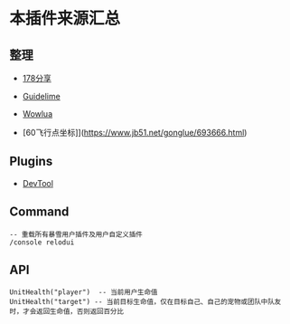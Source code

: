 # 本插件来源汇总

## 整理

- [178分享](http://wow.178.com/201908/359665378122.html)

- [Guidelime](http://classic.wowcat.net/bbs/topic/1639-1)

- [Wowlua](https://wow.wowinterface.com/downloads/info7366-WowLua.html)

- [60飞行点坐标]](https://www.jb51.net/gonglue/693666.html)

## Plugins

- [DevTool](https://wowinterface.com/downloads/fileinfo.php?id=3999)


## Command

```
-- 重载所有暴雪用户插件及用户自定义插件
/console relodui 
```

## API

```
UnitHealth("player")  -- 当前用户生命值
UnitHealth("target") -- 当前目标生命值，仅在目标自己、自己的宠物或团队中队友时，才会返回生命值，否则返回百分比
```



